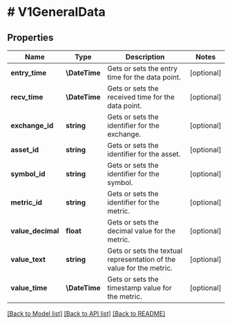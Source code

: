 # # V1GeneralData

## Properties

Name | Type | Description | Notes
------------ | ------------- | ------------- | -------------
**entry_time** | **\DateTime** | Gets or sets the entry time for the data point. | [optional]
**recv_time** | **\DateTime** | Gets or sets the received time for the data point. | [optional]
**exchange_id** | **string** | Gets or sets the identifier for the exchange. | [optional]
**asset_id** | **string** | Gets or sets the identifier for the asset. | [optional]
**symbol_id** | **string** | Gets or sets the identifier for the symbol. | [optional]
**metric_id** | **string** | Gets or sets the identifier for the metric. | [optional]
**value_decimal** | **float** | Gets or sets the decimal value for the metric. | [optional]
**value_text** | **string** | Gets or sets the textual representation of the value for the metric. | [optional]
**value_time** | **\DateTime** | Gets or sets the timestamp value for the metric. | [optional]

[[Back to Model list]](../../README.md#models) [[Back to API list]](../../README.md#endpoints) [[Back to README]](../../README.md)
